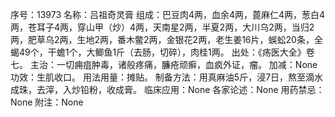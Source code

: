 序号：13973
名称：吕祖奇灵膏
组成：巴豆肉4两，血余4两，蓖麻仁4两，葱白4两，苍耳子4两，穿山甲（炒）4两，天南星2两，半夏2两，大川乌2两，当归2两，肥草乌2两，生地2两，番木鳖2两，金银花2两，老生姜16片，蜈蚣20条，全蝎49个，干蟾1个，大鲫鱼1斤（去肠，切碎），肉桂1两。
出处：《疡医大全》卷七。
主治：一切痈疽肿毒，诸般疼痛，臁疮顽癣，血疯外证，瘤。
加减：None
功效：生肌收口。
用法用量：摊贴。
制备方法：用真麻油5斤，浸7日，熬至滴水成珠，去滓，入炒铅粉，收成膏。
临床应用：None
各家论述：None
用药禁忌：None
附注：None
